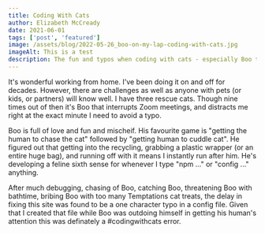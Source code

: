 ```yaml
---
title: Coding With Cats
author: Elizabeth McCready
date: 2021-06-01
tags: ['post', 'featured']
image: /assets/blog/2022-05-26_boo-on-my-lap-coding-with-cats.jpg
imageAlt: This is a test
description: The fun and typos when coding with cats - especially Boo the cat.
---
```

It's wonderful working from home. I've been doing it on and off for decades. However, there are challenges as well as anyone with pets (or kids, or partners) will know well. I have three rescue cats. Though nine times out of then it's Boo that interrupts Zoom meetings, and distracts me right at the exact minute I need to avoid a typo. 

Boo is full of love and fun and mischeif. His favourite game is "getting the human to chase the cat" followed by "getting human to cuddle cat". He figured out that getting into the recycling, grabbing a plastic wrapper (or an entire huge bag), and running off with it means I instantly run after him. He's developing a feline sixth sense for whenever I type "npm ..." or "config ..." anything.

After much debugging, chasing of Boo, catching Boo, threatening Boo with bathtime, bribing Boo with too many Temptations cat treats, the delay in fixing this site was found to be a one character typo in a config file. Given that I created that file while Boo was outdoing himself in getting his human's attention this was definately a #codingwithcats error.
